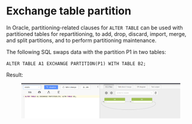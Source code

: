 # Exchange table partition

In Oracle, partitioning-related clauses for `ALTER TABLE` can be used with partitioned tables for repartitioning, to add, drop, discard, import, merge, and split partitions, and to perform partitioning maintenance.

The following SQL swaps data with the partition P1 in two tables:

```plsql
ALTER TABLE A1 EXCHANGE PARTITION(P1) WITH TABLE B2;
```

Result:

<figure><img src="../../.gitbook/assets/图片 (18).png" alt=""><figcaption></figcaption></figure>
